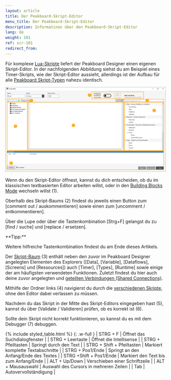 ```yaml
---
layout: article
title: Der Peakboard-Skript-Editor
menu_title: Der Peakboard-Skript-Editor
description: Informatinon über den Peakboard-Skript-Editor
lang: de
weight: 101
ref: scr-101
redirect_from:
---
```


Für komplexe [Lua-Skripte](/scripting/de-script-engine.html) liefert der Peakboard Designer einen eigenen Skript-Editor. 
In der nachfolgenden Abbildung siehst du am Beispiel eines Timer-Skripts, wie der Skript-Editor aussieht, allerdings ist der Aufbau für alle [Peakboard Skript-Typen](/scripting/de-script-types.html) nahezu identisch. 

![Image01](/assets/images/scripting/editor/Scripting01.png)

Wenn du den Skript-Editor öffnest, kannst du dich entscheiden, ob du im klassischen textbasierten Editor arbeiten willst, oder in den [Building Blocks Mode](/scripting/de-building-blocks.html) wechseln willst (1).

Oberhalb des Skript-Baums (2) findest du jeweils einen Button zum [comment out / auskommentieren] sowie einen zum [uncomment / entkommentieren]. 

Über die Lupe oder über die Tastenkombination [Strg+F] gelangst du zu [find / suche] und [replace / ersetzen]. 

<div class="box-tip" markdown="1">
**Tipp:**

Weitere hilfreiche Tastenkombination findest du am Ende dieses Artikels.
</div>

Der [Skript-Baum](/scripting/de-script-tree.html) (3) enthält neben den zuvor im Peakboard Designer angelegten Elementen des Explorers ([Data], [Variable], [Dataflows], [Screens] und [Ressources]) auch [Timer], [Types], [Runtime] sowie einige der am häufigsten verwendeten Funktionen. 
Zuletzt findest du hier auch deine zuvor angelegten und [geteilten Verbindungen (Shared Connections)](/misc/de-shared-connection.html).

Mithilfe der Ordner links (4) navigierst du durch die [verschiedenen Skripte](/scripting/de-script-types.html), ohne den Editor dabei verlassen zu müssen.

Nachdem du das Skript in der Mitte des Skript-Editors eingegeben hast (5), kannst du über [Validate / Validieren] prüfen, ob es korrekt ist (6). 

Sollte dein Skript nicht korrekt funktionieren, so kannst du es mit dem Debugger (7) debuggen.

{% include styled_table.html %}
{: .w-full }
| STRG + F						| Öffnet das Suchdialogfenster				|
| STRG + Leertaste				| Öffnet die Intellisense					|
| STRG + Pfeiltasten			| Springt durch den Text					|
| STRG + Shift + Pfeiltasten	| Markiert komplette Textabschnitte			|
| STRG + Pos1/Ende				| Springt an den Anfang/Ende des Textes		|
| STRG +Shift + Pos1/Ende		| Markiert den Text bis zum Anfang/Ende		|
| ALT + Up/Down					| Verschieben einer Schriftzeile			|
| ALT + Mausauswahl				| Auswahl des Cursors in mehreren Zeilen	|
| Tab							| Autovervollständigung						|

